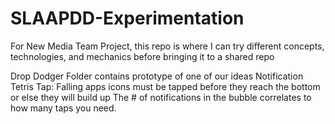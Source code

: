 # SLAAPDD-Experimentation
For New Media Team Project, this repo is where I can try different concepts, technologies, and mechanics before bringing it to a shared repo

Drop Dodger Folder contains prototype of one of our ideas
Notification Tetris Tap:
Falling apps icons must be tapped before they reach the bottom or else they will build up
The # of notifications in the bubble correlates to how many taps you need.
